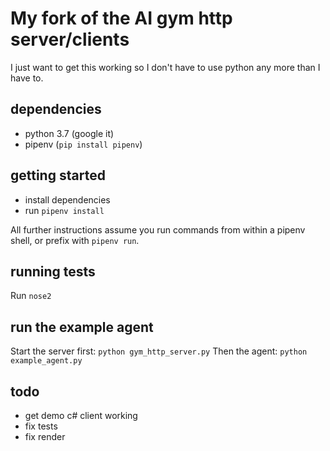 # My fork of the AI gym http server/clients

I just want to get this working so I don't have to use python any more
than I have to.

## dependencies

- python 3.7 (google it)
- pipenv (`pip install pipenv`)

## getting started

- install dependencies
- run `pipenv install`

All further instructions assume you run commands from within a pipenv
shell, or prefix with `pipenv run`.

## running tests

Run `nose2`

## run the example agent

Start the server first: `python gym_http_server.py`
Then the agent:         `python example_agent.py`

## todo
- get demo c# client working
- fix tests
- fix render